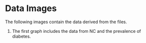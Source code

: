 # Data Images 
The following images contain the data derived from the files. 

1. The first graph includes the data from NC and the prevalence of diabetes.

